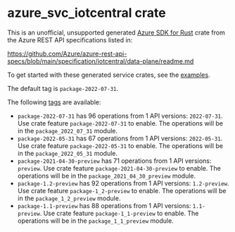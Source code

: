 # azure_svc_iotcentral crate

This is an unofficial, unsupported generated [Azure SDK for Rust](https://github.com/Azure/azure-sdk-for-rust/tree/legacy) crate from the Azure REST API specifications listed in:

https://github.com/Azure/azure-rest-api-specs/blob/main/specification/iotcentral/data-plane/readme.md

To get started with these generated service crates, see the [examples](https://github.com/Azure/azure-sdk-for-rust/blob/legacy/services/README.md#examples).

The default tag is `package-2022-07-31`.

The following [tags](https://github.com/Azure/azure-sdk-for-rust/blob/legacy/services/tags.md) are available:

- `package-2022-07-31` has 96 operations from 1 API versions: `2022-07-31`. Use crate feature `package-2022-07-31` to enable. The operations will be in the `package_2022_07_31` module.
- `package-2022-05-31` has 67 operations from 1 API versions: `2022-05-31`. Use crate feature `package-2022-05-31` to enable. The operations will be in the `package_2022_05_31` module.
- `package-2021-04-30-preview` has 71 operations from 1 API versions: `preview`. Use crate feature `package-2021-04-30-preview` to enable. The operations will be in the `package_2021_04_30_preview` module.
- `package-1.2-preview` has 92 operations from 1 API versions: `1.2-preview`. Use crate feature `package-1_2-preview` to enable. The operations will be in the `package_1_2_preview` module.
- `package-1.1-preview` has 88 operations from 1 API versions: `1.1-preview`. Use crate feature `package-1_1-preview` to enable. The operations will be in the `package_1_1_preview` module.